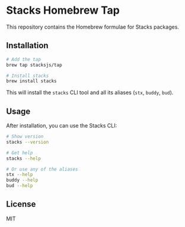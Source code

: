# Stacks Homebrew Tap

This repository contains the Homebrew formulae for Stacks packages.

## Installation

```bash
# Add the tap
brew tap stacksjs/tap

# Install stacks
brew install stacks
```

This will install the `stacks` CLI tool and all its aliases (`stx`, `buddy`, `bud`).

## Usage

After installation, you can use the Stacks CLI:

```bash
# Show version
stacks --version

# Get help
stacks --help

# Or use any of the aliases
stx --help
buddy --help
bud --help
```

## License

MIT
